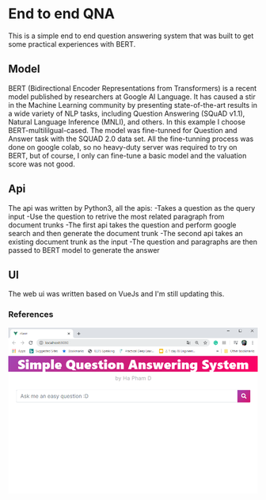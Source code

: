 # End to end QNA

This is a simple end to end question answering system that was built to get some practical experiences with BERT.

## Model
BERT (Bidirectional Encoder Representations from Transformers) is a recent model published by researchers at Google AI Language. It has caused a stir in the Machine Learning community by presenting state-of-the-art results in a wide variety of NLP tasks, including Question Answering (SQuAD v1.1), Natural Language Inference (MNLI), and others.
In this example I choose BERT-multililgual-cased. The model was fine-tunned for Question and Answer task with the SQUAD 2.0 data set.
All the fine-tunning process was done on google colab, so no heavy-duty server was required to try on BERT, but of course, I only can fine-tune a basic model and the valuation score was not good.
## Api
The api was written by Python3, all the apis:
-Takes a question as the query input
-Use the question to retrive the most related paragraph from document trunks
-The first api takes the question and perform google search and then generate the document trunk
-The second api takes an existing document trunk as the input
-The question and paragraphs are then passed to BERT model to generate the answer
## UI
The web ui was written based on VueJs and I'm still updating this.
### References
![demo](/demo/demo2.png)
